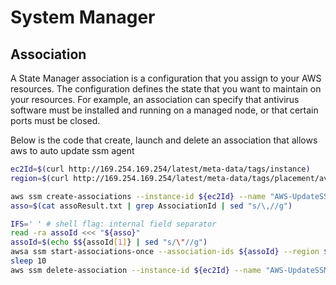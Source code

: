 # System Manager

## Association

A State Manager association is a configuration that you assign to your AWS resources. The configuration defines the state that you want to maintain on your resources. For example, an association can specify that antivirus software must be installed and running on a managed node, or that certain ports must be closed.

Below is the code that create, launch and delete an association that allows aws to auto update ssm agent
```bash
ec2Id=$(curl http://169.254.169.254/latest/meta-data/tags/instance)
region=$(curl http://169.254.169.254/latest/meta-data/tags/placement/availability-zone)

aws ssm create-associations --instance-id ${ec2Id} --name "AWS-UpdateSSMAgent" --region ${region} > assoResult.txt
asso=$(cat assoResult.txt | grep AssociationId | sed "s/\,//g")

IFS=' ' # shell flag: internal field separator
read -ra assoId <<< "${asso}"
assoId=$(echo $${assoId[1]} | sed "s/\"//g")
awsa ssm start-associations-once --association-ids ${assoId} --region ${region}
sleep 10
aws ssm delete-association --instance-id ${ec2Id} --name "AWS-UpdateSSMAgent" --region ${region}
```